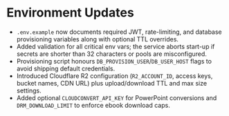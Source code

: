 # Environment Updates

- `.env.example` now documents required JWT, rate-limiting, and database provisioning variables along with optional TTL overrides.
- Added validation for all critical env vars; the service aborts start-up if secrets are shorter than 32 characters or pools are misconfigured.
- Provisioning script honours `DB_PROVISION_USER`/`DB_USER_HOST` flags to avoid shipping default credentials.
- Introduced Cloudflare R2 configuration (`R2_ACCOUNT_ID`, access keys, bucket names, CDN URL) plus upload/download TTL and max size settings.
- Added optional `CLOUDCONVERT_API_KEY` for PowerPoint conversions and `DRM_DOWNLOAD_LIMIT` to enforce ebook download caps.
